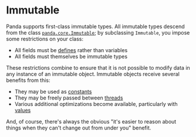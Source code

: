 Immutable
=========

Panda supports first-class immutable types. All immutable types descend from the
class [`panda.core.Immutable`](api/panda/core/Immutable.html); by subclassing 
`Immutable`, you impose some restrictions on your class:

* All fields must be [defines](defines.html) rather than variables
* All fields must themselves be immutable types

These restrictions combine to ensure that it is not possible to modify data in
any instance of an immutable object. Immutable objects receive several benefits
from this:

* They may be used as [constants](constants.html)
* They may be freely passed between [threads](threads.html)
* Various additional optimizations become available, particularly with 
  [values](values.html)

And, of course, there's always the obvious "it's easier to reason about things
when they can't change out from under you" benefit.